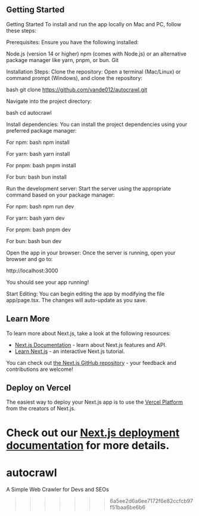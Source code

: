 ## Getting Started

Getting Started
To install and run the app locally on Mac and PC, follow these steps:

Prerequisites:
Ensure you have the following installed:

Node.js (version 14 or higher)
npm (comes with Node.js) or an alternative package manager like yarn, pnpm, or bun.
Git

Installation Steps:
Clone the repository: Open a terminal (Mac/Linux) or command prompt (Windows), and clone the repository:

bash
git clone https://github.com/vande012/autocrawl.git

Navigate into the project directory:

bash
cd autocrawl

Install dependencies: You can install the project dependencies using your preferred package manager:

For npm:
bash
npm install

For yarn:
bash
yarn install

For pnpm:
bash
pnpm install

For bun:
bash
bun install

Run the development server: Start the server using the appropriate command based on your package manager:

For npm:
bash
npm run dev

For yarn:
bash
yarn dev

For pnpm:
bash
pnpm dev

For bun:
bash
bun dev

Open the app in your browser: Once the server is running, open your browser and go to:

http://localhost:3000

You should see your app running!

Start Editing: You can begin editing the app by modifying the file app/page.tsx. The changes will auto-update as you save.
## Learn More

To learn more about Next.js, take a look at the following resources:

- [Next.js Documentation](https://nextjs.org/docs) - learn about Next.js features and API.
- [Learn Next.js](https://nextjs.org/learn) - an interactive Next.js tutorial.

You can check out [the Next.js GitHub repository](https://github.com/vercel/next.js/) - your feedback and contributions are welcome!

## Deploy on Vercel

The easiest way to deploy your Next.js app is to use the [Vercel Platform](https://vercel.com/new?utm_medium=default-template&filter=next.js&utm_source=create-next-app&utm_campaign=create-next-app-readme) from the creators of Next.js.

Check out our [Next.js deployment documentation](https://nextjs.org/docs/deployment) for more details.
=======
# autocrawl
A Simple Web Crawler for Devs and SEOs
>>>>>>> 6a5ee2d6a6ee7172f6e82ccfcb97f51baa6be6b6
